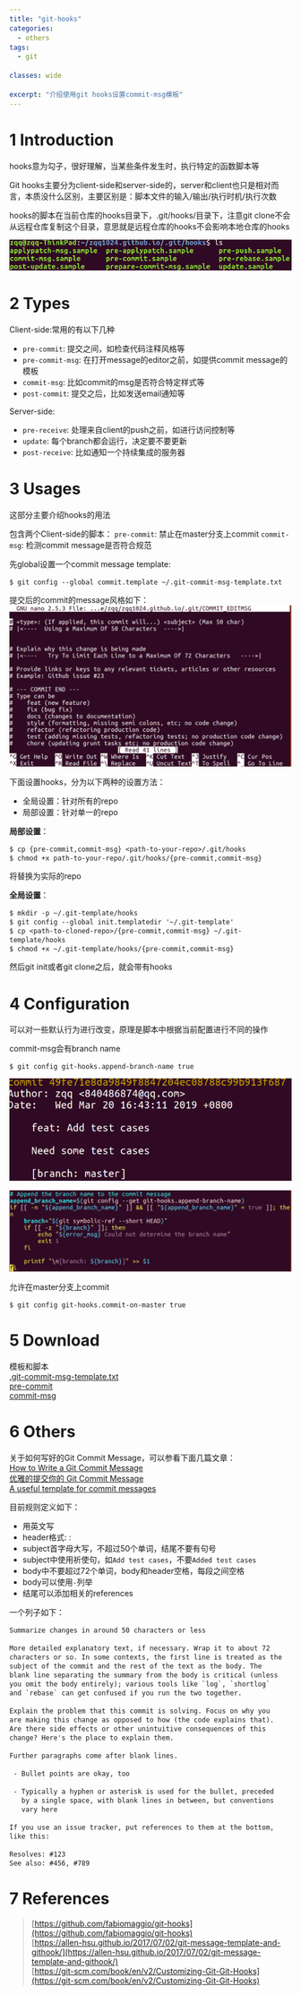 ```yaml
---
title: "git-hooks"
categories:
  - others
tags:
  - git

classes: wide

excerpt: "介绍使用git hooks设置commit-msg模板"
---
```


# 1 Introduction

hooks意为勾子，很好理解，当某些条件发生时，执行特定的函数脚本等

Git hooks主要分为client-side和server-side的，server和client也只是相对而言，本质没什么区别，主要区别是：脚本文件的输入/输出/执行时机/执行次数

hooks的脚本在当前仓库的hooks目录下，.git/hooks/目录下，注意git clone不会从远程仓库复制这个目录，意思就是远程仓库的hooks不会影响本地仓库的hooks

![](https://raw.githubusercontent.com/ZQQ1024/pictures/master/20190320170159.png)

# 2 Types
Client-side:常用的有以下几种  
- `pre-commit`: 提交之间，如检查代码注释风格等
- `pre-commit-msg`: 在打开message的editor之前，如提供commit message的模板
- `commit-msg`: 比如commit的msg是否符合特定样式等
- `post-commit`: 提交之后，比如发送email通知等

Server-side:
- `pre-receive`: 处理来自client的push之前，如进行访问控制等
- `update`:  每个branch都会运行，决定要不要更新
- `post-receive`: 比如通知一个持续集成的服务器

# 3 Usages

这部分主要介绍hooks的用法

包含两个Client-side的脚本：
`pre-commit`: 禁止在master分支上commit
`commit-msg`: 检测commit message是否符合规范

先global设置一个commit message template:
```
$ git config --global commit.template ~/.git-commit-msg-template.txt
```

提交后的commit的message风格如下：  
![](https://raw.githubusercontent.com/ZQQ1024/pictures/master/20190320170755.png)

下面设置hooks，分为以下两种的设置方法：
- 全局设置：针对所有的repo
- 局部设置：针对单一的repo

**局部设置**：
```
$ cp {pre-commit,commit-msg} <path-to-your-repo>/.git/hooks 
$ chmod +x path-to-your-repo/.git/hooks/{pre-commit,commit-msg}
```
将<path-to-your-repo>替换为实际的repo

**全局设置**：
```
$ mkdir -p ~/.git-template/hooks
$ git config --global init.templatedir '~/.git-template'
$ cp <path-to-cloned-repo>/{pre-commit,commit-msg} ~/.git-template/hooks
$ chmod +x ~/.git-template/hooks/{pre-commit,commit-msg}
```
然后git init或者git clone之后，就会带有hooks

# 4 Configuration

可以对一些默认行为进行改变，原理是脚本中根据当前配置进行不同的操作

commit-msg会有branch name  
```
$ git config git-hooks.append-branch-name true
```
 
![](https://raw.githubusercontent.com/ZQQ1024/pictures/master/20190320172919.png)

![](https://raw.githubusercontent.com/ZQQ1024/pictures/master/20190320172942.png)

允许在master分支上commit  
```
$ git config git-hooks.commit-on-master true
```

# 5 Download
模板和脚本  
[.git-commit-msg-template.txt](/assets/files/.git-commit-msg-template.txt)  
[pre-commit](/assets/files/pre-commit)  
[commit-msg](/assets/files/commmit-msg)

# 6 Others
关于如何写好的Git Commit Message，可以参看下面几篇文章：  
[How to Write a Git Commit Message](https://chris.beams.io/posts/git-commit/#limit-50)  
[优雅的提交你的 Git Commit Message](https://zhuanlan.zhihu.com/p/34223150)  
[A useful template for commit messages](https://codeinthehole.com/tips/a-useful-template-for-commit-messages/)

目前规则定义如下：
- 用英文写
- header格式: <type>: <subject>
- subject首字母大写，不超过50个单词，结尾不要有句号
- subject中使用祈使句，如`Add test cases`，不要`Added test cases`
- body中不要超过72个单词，body和header空格，每段之间空格
- body可以使用`-`列举
- 结尾可以添加相关的references

一个列子如下：
```
Summarize changes in around 50 characters or less

More detailed explanatory text, if necessary. Wrap it to about 72
characters or so. In some contexts, the first line is treated as the
subject of the commit and the rest of the text as the body. The
blank line separating the summary from the body is critical (unless
you omit the body entirely); various tools like `log`, `shortlog`
and `rebase` can get confused if you run the two together.

Explain the problem that this commit is solving. Focus on why you
are making this change as opposed to how (the code explains that).
Are there side effects or other unintuitive consequences of this
change? Here's the place to explain them.

Further paragraphs come after blank lines.

 - Bullet points are okay, too

 - Typically a hyphen or asterisk is used for the bullet, preceded
   by a single space, with blank lines in between, but conventions
   vary here

If you use an issue tracker, put references to them at the bottom,
like this:

Resolves: #123
See also: #456, #789
```
# 7 References
> [https://github.com/fabiomaggio/git-hooks](https://github.com/fabiomaggio/git-hooks)  
[https://allen-hsu.github.io/2017/07/02/git-message-template-and-githook/](https://allen-hsu.github.io/2017/07/02/git-message-template-and-githook/)  
[https://git-scm.com/book/en/v2/Customizing-Git-Git-Hooks](https://git-scm.com/book/en/v2/Customizing-Git-Git-Hooks)
